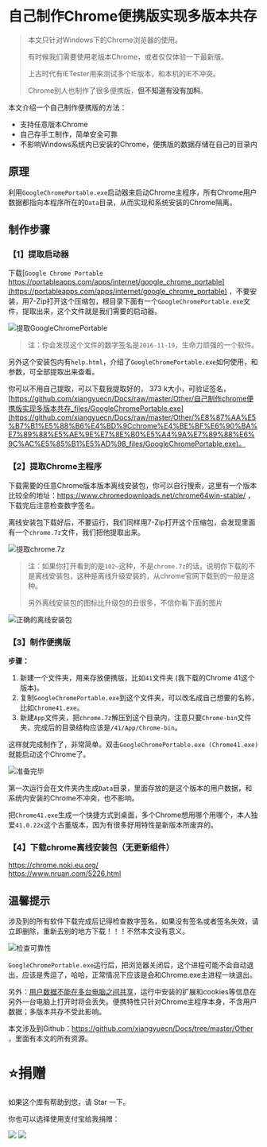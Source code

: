 # 自己制作Chrome便携版实现多版本共存


> 本文只针对Windows下的Chrome浏览器的使用。
>
> 有时候我们需要使用老版本Chrome，或者仅仅体验一下最新版。
> 
> 上古时代有IETester用来测试多个IE版本，和本机的IE不冲突。
> 
> Chrome别人也制作了很多便携版，**但不知道有没有加料**。

本文介绍一个自己制作便携版的方法：
- 支持任意版本Chrome
- 自己存手工制作，简单安全可靠
- 不影响Windows系统内已安装的Chrome，便携版的数据存储在自己的目录内


## 原理

利用`GoogleChromePortable.exe`启动器来启动Chrome主程序，所有Chrome用户数据都指向本程序所在的`Data`目录，从而实现和系统安装的Chrome隔离。

## 制作步骤

### 【1】提取启动器

下载[`Google Chrome Portable` https://portableapps.com/apps/internet/google_chrome_portable](https://portableapps.com/apps/internet/google_chrome_portable)  ，不要安装，用7-Zip打开这个压缩包，根目录下面有一个`GoogleChromePortable.exe`文件，提取出来，这个文件就是我们需要的启动器。

![提取GoogleChromePortable](%E8%87%AA%E5%B7%B1%E5%88%B6%E4%BD%9Cchrome%E4%BE%BF%E6%90%BA%E7%89%88%E5%AE%9E%E7%8E%B0%E5%A4%9A%E7%89%88%E6%9C%AC%E5%85%B1%E5%AD%98_files/1.png)

> 注：你会发现这个文件的数字签名是`2016-11-19`，生命力顽强的一个软件。

另外这个安装包内有`help.html`，介绍了`GoogleChromePortable.exe`如何使用，和参数，可全部提取出来查看。

你可以不用自己提取，可以下载我提取好的， 373 k大小，可验证签名，[https://github.com/xiangyuecn/Docs/raw/master/Other/自己制作chrome便携版实现多版本共存_files/GoogleChromePortable.exe](https://github.com/xiangyuecn/Docs/raw/master/Other/%E8%87%AA%E5%B7%B1%E5%88%B6%E4%BD%9Cchrome%E4%BE%BF%E6%90%BA%E7%89%88%E5%AE%9E%E7%8E%B0%E5%A4%9A%E7%89%88%E6%9C%AC%E5%85%B1%E5%AD%98_files/GoogleChromePortable.exe)。


### 【2】提取Chrome主程序
下载需要的任意Chrome版本版本离线安装包，你可以自行搜索，这里有一个版本比较全的地址：https://www.chromedownloads.net/chrome64win-stable/ ，下载完后注意检查数字签名。

离线安装包下载好后，不要运行，我们同样用7-Zip打开这个压缩包，会发现里面有一个`chrome.7z`文件，我们把他提取出来。

![提取chrome.7z](%E8%87%AA%E5%B7%B1%E5%88%B6%E4%BD%9Cchrome%E4%BE%BF%E6%90%BA%E7%89%88%E5%AE%9E%E7%8E%B0%E5%A4%9A%E7%89%88%E6%9C%AC%E5%85%B1%E5%AD%98_files/2.png)

> 注：如果你打开看到的是`102~`这种，不是`chrome.7z`的话，说明你下载的不是离线安装包，这种是离线升级安装的，从chrome官网下载到的一般是这种。
>
> 另外离线安装包的图标比升级包的丑很多，不信你看下面的图片

![正确的离线安装包](%E8%87%AA%E5%B7%B1%E5%88%B6%E4%BD%9Cchrome%E4%BE%BF%E6%90%BA%E7%89%88%E5%AE%9E%E7%8E%B0%E5%A4%9A%E7%89%88%E6%9C%AC%E5%85%B1%E5%AD%98_files/3.png)

### 【3】制作便携版
**步骤：**
1. 新建一个文件夹，用来存放便携版，比如`41`文件夹 (我下载的Chrome 41这个版本)。
2. 复制`GoogleChromePortable.exe`到这个文件夹，可以改名成自己想要的名称，比如`Chrome41.exe`。
3. 新建`App`文件夹，把`chrome.7z`解压到这个目录内，注意只要`Chrome-bin`文件夹，完成后的目录结构应该是`/41/App/Chrome-bin`。

这样就完成制作了，非常简单。双击`GoogleChromePortable.exe (Chrome41.exe)`就能启动这个Chrome了。

![准备完毕](%E8%87%AA%E5%B7%B1%E5%88%B6%E4%BD%9Cchrome%E4%BE%BF%E6%90%BA%E7%89%88%E5%AE%9E%E7%8E%B0%E5%A4%9A%E7%89%88%E6%9C%AC%E5%85%B1%E5%AD%98_files/4.png)

第一次运行会在文件夹内生成`Data`目录，里面存放的是这个版本的用户数据，和系统内安装的Chrome不冲突，也不影响。

把`Chrome41.exe`生成一个快捷方式到桌面，多个Chrome想用哪个用哪个，本人独爱`41.0.22x`这个古董版本，因为有很多好用特性是新版本所废弃的。

### 【4】下载chrome离线安装包（无更新组件）
<https://chrome.noki.eu.org/>  
<https://www.nruan.com/5226.html>

## 温馨提示

涉及到的所有软件下载完成后记得检查数字签名，如果没有签名或者签名失效，请立即删除，重新去别的地方下载！！！不然本文没有意义。

![检查可靠性](%E8%87%AA%E5%B7%B1%E5%88%B6%E4%BD%9Cchrome%E4%BE%BF%E6%90%BA%E7%89%88%E5%AE%9E%E7%8E%B0%E5%A4%9A%E7%89%88%E6%9C%AC%E5%85%B1%E5%AD%98_files/5.png)


`GoogleChromePortable.exe`运行后，把浏览器关闭后，这个进程可能不会自动退出，应该是秀逗了，哈哈，正常情况下应该是会和Chrome.exe主进程一块退出。

另外：[用户数据不能在多台电脑之间共享](https://portableapps.com/node/42637)，运行中安装的扩展和cookies等信息在另外一台电脑上打开时将会丢失。便携特性只针对Chrome主程序本身，不含用户数据；多版本共存不受此影响。

本文涉及到Github：https://github.com/xiangyuecn/Docs/tree/master/Other ，里面有本文的所有资源。



# :star:捐赠
如果这个库有帮助到您，请 Star 一下。

你也可以选择使用支付宝给我捐赠：

![](https://github.com/xiangyuecn/Recorder/raw/master/assets/donate-alipay.png)  ![](https://github.com/xiangyuecn/Recorder/raw/master/assets/donate-weixin.png)
